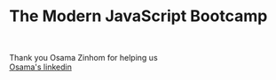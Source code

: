 # The Modern JavaScript Bootcamp
<br>

Thank you Osama Zinhom for helping us <br>
<a href="https://www.linkedin.com/in/ozidan/" target="blank">Osama's linkedin</a> 
